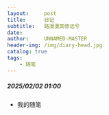 ```yaml
---
layout:     post
title:      日记
subtitle:   路漫漫其修远兮
date:       
author:     UNNAMED-MASTER
header-img: /img/diary-head.jpg
catalog: true
tags:
    - 随笔
---
```

##### 2025/02/02 01:00
- 我的随笔






